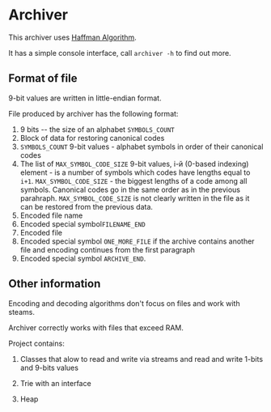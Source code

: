 #  Archiver

 This archiver uses [Haffman Algorithm](https://en.wikipedia.org/wiki/Huffman_coding).

It has a simple console interface, call `archiver -h` to find out more.


## Format of file
9-bit values are written in little-endian format. 

File produced by archiver has the following format:
1. 9 bits -- the size of an alphabet `SYMBOLS_COUNT`
1. Block of data for restoring canonical codes 
1. `SYMBOLS_COUNT` 9-bit values - alphabet symbols in order of their canonical codes
1. The list of `MAX_SYMBOL_CODE_SIZE` 9-bit values, i-й (0-based indexing) element - is a number of symbols which codes have lengths equal to  `i+1`. `MAX_SYMBOL_CODE_SIZE` - the biggest lengths of a code among all symbols. Canonical codes go in the same order as in the previous parahraph. `MAX_SYMBOL_CODE_SIZE` is not clearly written in the file  as it can be restored from the previous data.
1. Encoded file name
1. Encoded special symbol`FILENAME_END`
1. Encoded file
1. Encoded special symbol `ONE_MORE_FILE` if the archive contains another file and encoding continues from the first paragraph
1. Encoded special symbol `ARCHIVE_END`.


## Other information

Encoding and decoding algorithms don't focus on files and work with steams.

Archiver correctly works with files that exceed RAM.

Project contains:
1. Classes that alow to read and write via streams and read and write 1-bits and 9-bits values

1. Trie with an interface 

1. Heap 


